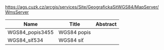 https://ags.cuzk.cz/arcgis/services/Site/GeografickaSitWGS84/MapServer/WmsServer

|Name|Title|Abstract|
|--|--|--|
|WGS84_popis3455|WGS84 popis||
|WGS84_síť534|WGS84 síť||
